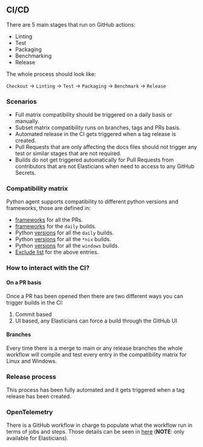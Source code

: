 ## CI/CD

There are 5 main stages that run on GitHub actions:

* Linting
* Test
* Packaging
* Benchmarking
* Release

The whole process should look like:

`Checkout` -> `Linting` -> `Test` -> `Packaging` -> `Benchmark` -> `Release`

### Scenarios

* Full matrix compatibility should be triggered on a daily basis or manually.
* Subset matrix compatibility runs on branches, tags and PRs basis.
* Automated release in the CI gets triggered when a tag release is created.
* Pull Requests that are only affecting the docs files should not trigger any test or similar stages that are not required.
* Builds do not get triggered automatically for Pull Requests from contributors that are not Elasticians when need to access to any GitHub Secrets.

### Compatibility matrix

Python agent supports compatibility to different python versions and frameworks, those are defined in:

* [frameworks](https://github.com/elastic/apm-agent-python/blob/main/.ci/.matrix_framework.yml) for all the PRs.
* [frameworks](https://github.com/elastic/apm-agent-python/blob/main/.ci/.matrix_framework_full.yml) for the `daily` builds.
* Python [versions](https://github.com/elastic/apm-agent-python/blob/main/.ci/.matrix_python_full.yml) for all the `daily` builds.
* Python [versions](https://github.com/elastic/apm-agent-python/blob/main/.ci/.matrix_python.yml) for all the `*nix` builds.
* Python [versions](https://github.com/elastic/apm-agent-python/blob/1e38ec53115edc70c36c6485259733a8cde02ed9/.github/workflows/test.yml#L88-L101) for all the `windows` builds.
* [Exclude list](https://github.com/elastic/apm-agent-python/blob/main/.ci/.matrix_exclude.yml) for the above entries.

### How to interact with the CI?

#### On a PR basis

Once a PR has been opened then there are two different ways you can trigger builds in the CI:

1. Commit based
1. UI based, any Elasticians can force a build through the GitHub UI

#### Branches

Every time there is a merge to main or any release branches the whole workflow will compile and test every entry in the compatibility matrix for Linux and Windows.

### Release process

This process has been fully automated and it gets triggered when a tag release has been created.

### OpenTelemetry

There is a GitHub workflow in charge to populate what the workflow run in terms of jobs and steps. Those details can be seen in [here](https://ela.st/oblt-ci-cd-stats) (**NOTE**: only available for Elasticians).
